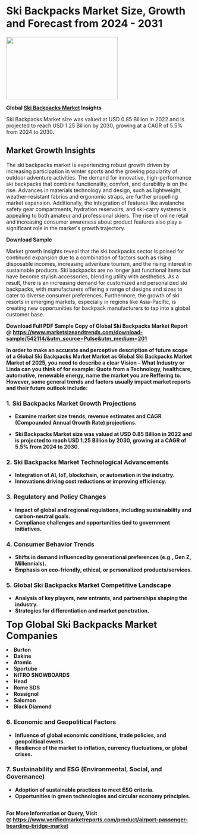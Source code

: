 <H1>Ski Backpacks Market Size, Growth and Forecast from 2024 - 2031</H1><img class="aligncenter size-medium wp-image-584254" src="https://thirdeyenews.in/wp-content/uploads/2024/09/Global-Market-Research-300x168.jpeg" alt="" width="300" height="168" /><p><strong>Global&nbsp;<a href="https://www.marketsizeandtrends.com/download-sample/542114/&amp;utm_source=Pulse&amp;utm_medium=201">Ski Backpacks Market</a> Insights</strong></p><p>Ski Backpacks Market size was valued at USD 0.85 Billion in 2022 and is projected to reach USD 1.25 Billion by 2030, growing at a CAGR of 5.5% from 2024 to 2030.</p><p><h2>Market Growth Insights</h2> <p>The ski backpacks market is experiencing robust growth driven by increasing participation in winter sports and the growing popularity of outdoor adventure activities. The demand for innovative, high-performance ski backpacks that combine functionality, comfort, and durability is on the rise. Advances in materials technology and design, such as lightweight, weather-resistant fabrics and ergonomic straps, are further propelling market expansion. Additionally, the integration of features like avalanche safety gear compartments, hydration reservoirs, and ski-carry systems is appealing to both amateur and professional skiers. The rise of online retail and increasing consumer awareness about product features also play a significant role in the market's growth trajectory.</p> <p><strong>Download Sample</strong></p> <p>Market growth insights reveal that the ski backpacks sector is poised for continued expansion due to a combination of factors such as rising disposable incomes, increasing adventure tourism, and the rising interest in sustainable products. Ski backpacks are no longer just functional items but have become stylish accessories, blending utility with aesthetics. As a result, there is an increasing demand for customized and personalized ski backpacks, with manufacturers offering a range of designs and sizes to cater to diverse consumer preferences. Furthermore, the growth of ski resorts in emerging markets, especially in regions like Asia-Pacific, is creating new opportunities for backpack manufacturers to tap into a global customer base.</p> <p><strong></p><p><span class=""><strong>Download Full PDF Sample Copy of Global Ski Backpacks Market Report</strong> @ <a href="https://www.marketsizeandtrends.com/download-sample/542114/&amp;utm_source=Pulse&amp;utm_medium=201" target="_blank">https://www.marketsizeandtrends.com/download-sample/542114/&amp;utm_source=Pulse&amp;utm_medium=201</a></span></p><p>In order to make an accurate and perceptive description of future scope of a Global&nbsp;Ski Backpacks Market Market as Global&nbsp;Ski Backpacks Market Market of 2025, you need to describe a clear Vision &ndash; What Industry or Linda can you think of for example: Quote from a Technology, healthcare, automotive, renewable energy, name the market you are Reffering to. However, some general trends and factors usually impact market reports and their future outlook include:</p><h3>1.&nbsp;<strong>Ski Backpacks Market Growth Projections</strong></h3><ul><li>Examine market size trends, revenue estimates and CAGR (Compounded Annual Growth Rate) projections.</li><li><p>Ski Backpacks Market size was valued at USD 0.85 Billion in 2022 and is projected to reach USD 1.25 Billion by 2030, growing at a CAGR of 5.5% from 2024 to 2030.</p></li></ul><h3>2.&nbsp;<strong>Ski Backpacks Market Technological Advancements</strong></h3><ul><li>Integration of AI, IoT, blockchain, or automation in the industry.</li><li>Innovations driving cost reductions or improving efficiency.</li></ul><h3>3.&nbsp;<strong>Regulatory and Policy Changes</strong></h3><ul><li>Impact of global and regional regulations, including sustainability and carbon-neutral goals.</li><li>Compliance challenges and opportunities tied to government initiatives.</li></ul><h3>4.&nbsp;<strong>Consumer Behavior Trends</strong></h3><ul><li>Shifts in demand influenced by generational preferences (e.g., Gen Z, Millennials).</li><li>Emphasis on eco-friendly, ethical, or personalized products/services.</li></ul><h3>5.&nbsp;<strong>Global Ski Backpacks Market Competitive Landscape</strong></h3><ul><li>Analysis of key players, new entrants, and partnerships shaping the industry.</li><li>Strategies for differentiation and market penetration.</li></ul><p data-pm-slice="1 1 []"><span style="color: inherit; font-family: inherit; font-size: 25px;">Top Global Ski Backpacks Market Companies</span></p><div class="" data-test-id=""><p><li>Burton</li><li> Dakine</li><li> Atomic</li><li> Sportube</li><li> NITRO SNOWBOARDS</li><li> Head</li><li> Rome SDS</li><li> Rossignol</li><li> Salomon</li><li> Black Diamond</li></p></div><h3>6.&nbsp;<strong>Economic and Geopolitical Factors</strong></h3><ul><li>Influence of global economic conditions, trade policies, and geopolitical events.</li><li>Resilience of the market to inflation, currency fluctuations, or global crises.</li></ul><h3>7.&nbsp;<strong>Sustainability and ESG (Environmental, Social, and Governance)</strong></h3><ul><li>Adoption of sustainable practices to meet ESG criteria.</li><li>Opportunities in green technologies and circular economy principles.</li></ul><h2><strong style="font-size: 14px;">For More Information or Query, Visit @&nbsp;</strong><a style="background-color: #ffffff; font-size: 14px;" href="https://www.marketsizeandtrends.com/report/ski-backpacks-market/" target="_blank">https://www.verifiedmarketreports.com/product/airport-passenger-boarding-bridge-market</a></h2>

